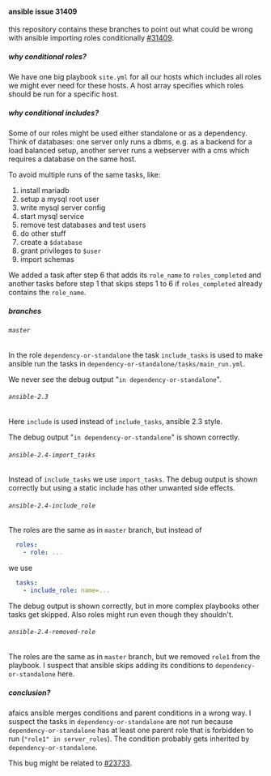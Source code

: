 #### ansible issue 31409

this repository contains these branches to point out what could be wrong with
ansible importing roles conditionally [#31409](https://github.com/ansible/ansible/issues/31409).

##### why conditional roles?

We have one big playbook `site.yml` for all our hosts which includes all roles
we might ever need for these hosts. A host array specifies which roles should
be run for a specific host.

##### why conditional includes?

Some of our roles might be used either standalone or as a dependency. Think of
databases: one server only runs a dbms, e.g. as a backend for a load balanced
setup, another server runs a webserver with a cms which requires a database on
the same host.

To avoid multiple runs of the same tasks, like:
1. install mariadb
2. setup a mysql root user
3. write mysql server config
4. start mysql service
5. remove test databases and test users
6. do other stuff
7. create a `$database`
8. grant privileges to `$user`
9. import schemas

We added a task after step 6 that adds its `role_name` to `roles_completed` and
another tasks before step 1 that skips steps 1 to 6 if `roles_completed` already
contains the `role_name`.

##### branches

###### `master`

In the role `dependency-or-standalone` the task `include_tasks` is used to make
ansible run the tasks in `dependency-or-standalone/tasks/main_run.yml`.

We never see the debug output "`in dependency-or-standalone`".

###### `ansible-2.3`

Here `include` is used instead of `include_tasks`, ansible 2.3 style.

The debug output "`in dependency-or-standalone`" is shown correctly.

###### `ansible-2.4-import_tasks`

Instead of `include_tasks` we use `import_tasks`. The debug output is shown
correctly but using a static include has other unwanted side effects.

###### `ansible-2.4-include_role`

The roles are the same as in `master` branch, but instead of
```yaml
  roles:
    - role: ...
```
we use
```yaml
  tasks:
    - include_role: name=...
```
The debug output is shown correctly, but in more complex playbooks other tasks
get skipped. Also roles might run even though they shouldn't.

###### `ansible-2.4-removed-role`

The roles are the same as in `master` branch, but we removed `role1` from the
playbook. I suspect that ansible skips adding its conditions to `dependency-or-standalone`
here.

##### conclusion?

afaics ansible merges conditions and parent conditions in a wrong way. I suspect
the tasks in `dependency-or-standalone` are not run because `dependency-or-standalone` has
at least one parent role that is forbidden to run (`"role1" in server_roles`). The condition
probably gets inherited by `dependency-or-standalone`.

This bug might be related to [#23733](https://github.com/ansible/ansible/issues/23733).

